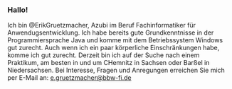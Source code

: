 ### Hallo!
Ich bin @ErikGruetzmacher, Azubi im Beruf Fachinformatiker für Anwendugsentwicklung.
Ich habe bereits gute Grundkenntnisse in der Programmiersprache Java und komme mit dem Betriebssystem Windows gut zurecht.
Auch wenn ich ein paar körperliche Einschränkungen habe, komme ich gut zurecht.
Derzeit bin ich auf der Suche nach einem Praktikum, am besten in und  um CHemnitz in Sachsen oder Barßel in Niedersachsen.
Bei Interesse, Fragen und Anregungen erreichen Sie mich per E-Mail an: e.gruetzmacher@bbw-fi.de
